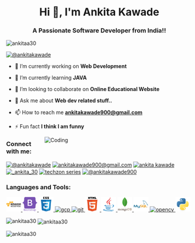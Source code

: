 <h1 align="center">Hi 👋, I'm Ankita Kawade</h1>
<h3 align="center">A Passionate Software Developer from India!!</h3>

<p align="left"> <img src="https://komarev.com/ghpvc/?username=ankitaa30&label=Profile%20views&color=0e75b6&style=flat" alt="ankitaa30" /> </p>

<p align="left"> <a href="https://twitter.com/@ankitakawade" target="blank"><img src="https://img.shields.io/twitter/follow/@ankitakawade?logo=twitter&style=for-the-badge" alt="@ankitakawade" /></a> </p>

- 🔭 I’m currently working on **Web Development**

- 🌱 I’m currently learning **JAVA**

- 👯 I’m looking to collaborate on **Online Educational Website**

- 💬 Ask me about **Web dev related stuff..** 

- 📫 How to reach me **ankitakawade900@gmail.com**

- ⚡ Fun fact **I think I am funny**

<img align="right" alt="Coding" width="400" src="https://cdn.dribbble.com/users/2646423/screenshots/5507196/computer.gif">


<h3 align="left">Connect with me:</h3>
<p align="left">
<a href="https://twitter.com/@ankitakawade" target="blank"><img align="center" src="https://raw.githubusercontent.com/rahuldkjain/github-profile-readme-generator/master/src/images/icons/Social/twitter.svg" alt="@ankitakawade" height="30" width="40" /></a>
<a href="https://linkedin.com/in/ankitakawade900@gmail.com" target="blank"><img align="center" src="https://raw.githubusercontent.com/rahuldkjain/github-profile-readme-generator/master/src/images/icons/Social/linked-in-alt.svg" alt="ankitakawade900@gmail.com" height="30" width="40" /></a>
<a href="https://fb.com/ankita kawade" target="blank"><img align="center" src="https://raw.githubusercontent.com/rahuldkjain/github-profile-readme-generator/master/src/images/icons/Social/facebook.svg" alt="ankita kawade" height="30" width="40" /></a>
<a href="https://instagram.com/_ankita_30" target="blank"><img align="center" src="https://raw.githubusercontent.com/rahuldkjain/github-profile-readme-generator/master/src/images/icons/Social/instagram.svg" alt="_ankita_30" height="30" width="40" /></a>
<a href="https://www.youtube.com/c/techzon series" target="blank"><img align="center" src="https://raw.githubusercontent.com/rahuldkjain/github-profile-readme-generator/master/src/images/icons/Social/youtube.svg" alt="techzon series" height="30" width="40" /></a>
<a href="https://www.hackerrank.com/@ankitakawade900" target="blank"><img align="center" src="https://raw.githubusercontent.com/rahuldkjain/github-profile-readme-generator/master/src/images/icons/Social/hackerrank.svg" alt="@ankitakawade900" height="30" width="40" /></a>
</p>




<h3 align="left">Languages and Tools:</h3>
<p align="left"> <a href="https://aws.amazon.com" target="_blank" rel="noreferrer"> <img src="https://raw.githubusercontent.com/devicons/devicon/master/icons/amazonwebservices/amazonwebservices-original-wordmark.svg" alt="aws" width="40" height="40"/> </a> <a href="https://getbootstrap.com" target="_blank" rel="noreferrer"> <img src="https://raw.githubusercontent.com/devicons/devicon/master/icons/bootstrap/bootstrap-plain-wordmark.svg" alt="bootstrap" width="40" height="40"/> </a> <a href="https://www.w3schools.com/css/" target="_blank" rel="noreferrer"> <img src="https://raw.githubusercontent.com/devicons/devicon/master/icons/css3/css3-original-wordmark.svg" alt="css3" width="40" height="40"/> </a> <a href="https://cloud.google.com" target="_blank" rel="noreferrer"> <img src="https://www.vectorlogo.zone/logos/google_cloud/google_cloud-icon.svg" alt="gcp" width="40" height="40"/> </a> <a href="https://git-scm.com/" target="_blank" rel="noreferrer"> <img src="https://www.vectorlogo.zone/logos/git-scm/git-scm-icon.svg" alt="git" width="40" height="40"/> </a> <a href="https://www.w3.org/html/" target="_blank" rel="noreferrer"> <img src="https://raw.githubusercontent.com/devicons/devicon/master/icons/html5/html5-original-wordmark.svg" alt="html5" width="40" height="40"/> </a> <a href="https://www.java.com" target="_blank" rel="noreferrer"> <img src="https://raw.githubusercontent.com/devicons/devicon/master/icons/java/java-original.svg" alt="java" width="40" height="40"/> </a> <a href="https://www.mongodb.com/" target="_blank" rel="noreferrer"> <img src="https://raw.githubusercontent.com/devicons/devicon/master/icons/mongodb/mongodb-original-wordmark.svg" alt="mongodb" width="40" height="40"/> </a> <a href="https://www.mysql.com/" target="_blank" rel="noreferrer"> <img src="https://raw.githubusercontent.com/devicons/devicon/master/icons/mysql/mysql-original-wordmark.svg" alt="mysql" width="40" height="40"/> </a> <a href="https://opencv.org/" target="_blank" rel="noreferrer"> <img src="https://www.vectorlogo.zone/logos/opencv/opencv-icon.svg" alt="opencv" width="40" height="40"/> </a> <a href="https://www.python.org" target="_blank" rel="noreferrer"> <img src="https://raw.githubusercontent.com/devicons/devicon/master/icons/python/python-original.svg" alt="python" width="40" height="40"/> </a> </p>




<p><img align="left" src="https://github-readme-stats.vercel.app/api/top-langs?username=ankitaa30&show_icons=true&locale=en&layout=compact" alt="ankitaa30" /></p>



<p>&nbsp;<img align="center" src="https://github-readme-stats.vercel.app/api?username=ankitaa30&show_icons=true&locale=en" alt="ankitaa30" /></p>


<p><img align="center" src="https://github-readme-streak-stats.herokuapp.com/?user=ankitaa30&" alt="ankitaa30" /></p>


